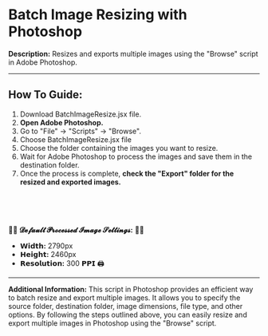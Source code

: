 # Batch Image Resizing with Photoshop

**Description:** Resizes and exports multiple images using the "Browse" script in Adobe Photoshop.

---
## How To Guide:

1. Download BatchImageResize.jsx file.
1. **Open Adobe Photoshop.**
2. Go to "File" -> "Scripts" -> "Browse".
3. Choose BatchImageResize.jsx file
5. Choose the folder containing the images you want to resize.
8. Wait for Adobe Photoshop to process the images and save them in the destination folder.
9. Once the process is complete, **check the "Export" folder for the resized and exported images.**


<br/><br/><br/> 

🌄📸 **__𝓓𝓮𝓯𝓪𝓾𝓵𝓽 𝓟𝓻𝓸𝓬𝓮𝓼𝓼𝓮𝓭 𝓘𝓶𝓪𝓰𝓮 𝓢𝓮𝓽𝓽𝓲𝓷𝓰𝓼:__** 📸🌄

- **𝗪𝗶𝗱𝘁𝗵:** 2790px
- **𝗛𝗲𝗶𝗴𝗵𝘁:** 2460px
- **𝗥𝗲𝘀𝗼𝗹𝘂𝘁𝗶𝗼𝗻:** 300 𝗣𝗣𝗜 🖨️



---
**Additional Information:** This script in Photoshop provides an efficient way to batch resize and export multiple images. It allows you to specify the source folder, destination folder, image dimensions, file type, and other options. By following the steps outlined above, you can easily resize and export multiple images in Photoshop using the "Browse" script.
